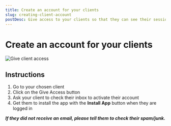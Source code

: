 ```yaml
---
title: Create an account for your clients
slug: creating-client-account
postDesc: Give access to your clients so that they can see their sessions and plans.
---
```


# Create an account for your clients

![Give client access](/media-uploads/client.gif)

## Instructions

1. Go to your chosen client
2. Click on the Give Access button
3. Ask your client to check their inbox to activate their account
4. Get them to install the app with the **Install App** button when they are logged in

**_If they did not receive an email, please tell them to check their spam/junk._**
